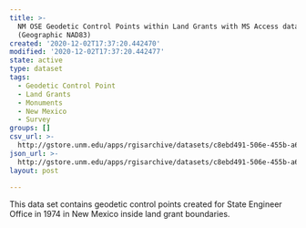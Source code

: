 ```yaml
---
title: >-
  NM OSE Geodetic Control Points within Land Grants with MS Access database,
  (Geographic NAD83)
created: '2020-12-02T17:37:20.442470'
modified: '2020-12-02T17:37:20.442477'
state: active
type: dataset
tags:
  - Geodetic Control Point
  - Land Grants
  - Monuments
  - New Mexico
  - Survey
groups: []
csv_url: >-
  http://gstore.unm.edu/apps/rgisarchive/datasets/c8ebd491-506e-455b-a649-99a6109c5e37/seocontrol_dd83.derived.csv
json_url: >-
  http://gstore.unm.edu/apps/rgisarchive/datasets/c8ebd491-506e-455b-a649-99a6109c5e37/seocontrol_dd83.derived.json
layout: post

---
```

This data set contains geodetic control points created for State Engineer Office in 1974 in New Mexico inside land grant boundaries.
